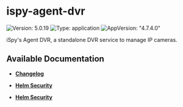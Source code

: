 # ispy-agent-dvr

![Version: 5.0.19](https://img.shields.io/badge/Version-5.0.19-informational?style=flat-square) ![Type: application](https://img.shields.io/badge/Type-application-informational?style=flat-square) ![AppVersion: "4.7.4.0"](https://img.shields.io/badge/AppVersion-"4.7.4.0"-informational?style=flat-square)

iSpy's Agent DVR, a standalone DVR service to manage IP cameras.

## Available Documentation

- [**Changelog**](CHANGELOG)

- [**Helm Security**](container-security)

- [**Helm Security**](helm-security)

